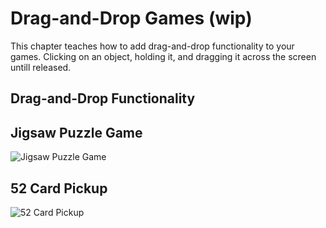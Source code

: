 # Drag-and-Drop Games (wip)
This chapter teaches how to add drag-and-drop functionality to your games. Clicking on an object, holding it, and dragging it across the screen untill released.

## Drag-and-Drop Functionality

## Jigsaw Puzzle Game
![Jigsaw Puzzle Game](https://user-images.githubusercontent.com/4059636/61556273-ad722780-aa61-11e9-81b5-5d2c5ecb1e5e.png)


## 52 Card Pickup
![52 Card Pickup](https://user-images.githubusercontent.com/4059636/61574574-dd511780-aac1-11e9-8d19-87b44ddfe8f5.png)
